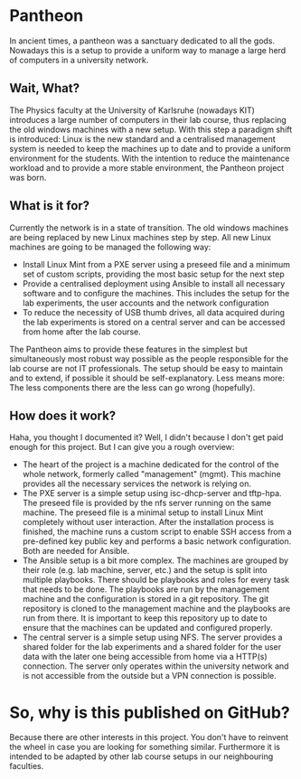# Pantheon

In ancient times, a pantheon was a sanctuary dedicated to all the gods. Nowadays this is a setup to provide a uniform way to manage a large herd of computers in a university network.

## Wait, What?

The Physics faculty at the University of Karlsruhe (nowadays KIT) introduces a large number of computers in their lab course, thus replacing the old windows machines with a new setup. With this step a paradigm shift is introduced: Linux is the new standard and a centralised management system is needed to keep the machines up to date and to provide a uniform environment for the students. With the intention to reduce the maintenance workload and to provide a more stable environment, the Pantheon project was born.

## What is it for?

Currently the network is in a state of transition. The old windows machines are being replaced by new Linux machines step by step. All new Linux machines are going to be managed the following way:

- Install Linux Mint from a PXE server using a preseed file and a minimum set of custom scripts, providing the most basic setup for the next step
- Provide a centralised deployment using Ansible to install all necessary software and to configure the machines. This includes the setup for the lab experiments, the user accounts and the network configuration
- To reduce the necessity of USB thumb drives, all data acquired during the lab experiments is stored on a central server and can be accessed from home after the lab course.

The Pantheon aims to provide these features in the simplest but simultaneously most robust way possible as the people responsible for the lab course are not IT professionals. The setup should be easy to maintain and to extend, if possible it should be self-explanatory. Less means more: The less components there are the less can go wrong (hopefully).

## How does it work?

Haha, you thought I documented it? Well, I didn't because I don't get paid enough for this project. But I can give you a rough overview:

- The heart of the project is a machine dedicated for the control of the whole network, formerly called "management" (mgmt). This machine provides all the necessary services the network is relying on.
- The PXE server is a simple setup using isc-dhcp-server and tftp-hpa. The preseed file is provided by the nfs server running on the same machine. The preseed file is a minimal setup to install Linux Mint completely without user interaction. After the installation process is finished, the machine runs a custom script to enable SSH access from a pre-defined key public key and performs a basic network configuration. Both are needed for Ansible.
- The Ansible setup is a bit more complex. The machines are grouped by their role (e.g. lab machine, server, etc.) and the setup is split into multiple playbooks. There should be playbooks and roles for every task that needs to be done. The playbooks are run by the management machine and the configuration is stored in a git repository. The git repository is cloned to the management machine and the playbooks are run from there. It is important to keep this repository up to date to ensure that the machines can be updated and configured properly.
- The central server is a simple setup using NFS. The server provides a shared folder for the lab experiments and a shared folder for the user data with the later one being accessible from home via a HTTP(s) connection. The server only operates within the university network and is not accessible from the outside but a VPN connection is possible.

# So, why is this published on GitHub?

Because there are other interests in this project. You don't have to reinvent the wheel in case you are looking for something similar. Furthermore it is intended to be adapted by other lab course setups in our neighbouring faculties.
